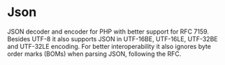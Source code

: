 # Json
JSON decoder and encoder for PHP with better support for RFC 7159. Besides UTF-8 it also supports JSON in UTF-16BE, UTF-16LE, UTF-32BE and UTF-32LE encoding. For better interoperability it also ignores byte order marks (BOMs) when parsing JSON, following the RFC.
